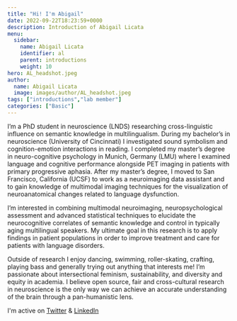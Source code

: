 ```yaml
---
title: "Hi! I'm Abigail"
date: 2022-09-22T18:23:59+0000
description: Introduction of Abigail Licata
menu:
  sidebar:
    name: Abigail Licata
    identifier: al
    parent: introductions
    weight: 10
hero: AL_headshot.jpeg
author:
  name: Abigail Licata
  image: images/author/AL_headshot.jpeg
tags: ["introductions","lab member"]
categories: ["Basic"]
---
```


I’m a PhD student in neuroscience (LNDS) researching cross-linguistic influence on semantic knowledge in multilingualism. During my bachelor’s in neuroscience (University of Cincinnati) I investigated sound symbolism and cognition-emotion interactions in reading. I completed my master’s degree in neuro-cognitive psychology in Munich, Germany (LMU) where I examined language and cognitive performance alongside PET imaging in patients with primary progressive aphasia. After my master’s degree, I moved to San Francisco, California (UCSF) to work as a neuroimaging data assistant and to gain knowledge of multimodal imaging techniques for the visualization of neuroanatomical changes related to language dysfunction.

I’m interested in combining multimodal neuroimaging, neuropsychological assessment and advanced statistical techniques to elucidate the neurocognitive correlates of semantic knowledge and control in typically aging multilingual speakers. My ultimate goal in this research is to apply findings in patient populations in order to improve treatment and care for patients with language disorders.

Outside of research I enjoy dancing, swimming, roller-skating, crafting, playing bass and generally trying out anything that interests me! I’m passionate about intersectional feminism, sustainability, and diversity and equity in academia. I believe open source, fair and cross-cultural research in neuroscience is the only way we can achieve an accurate understanding of the brain through a pan-humanistic lens.

I'm active on [Twitter](https://twitter.com/licataae "Twitter") & [LinkedIn](https://www.linkedin.com/in/abigail-licata-456929103 "LinkedIn")
